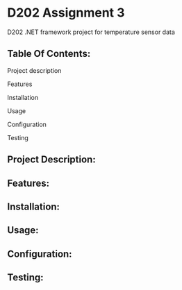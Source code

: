# D202 Assignment 3
 D202 .NET framework project for temperature sensor data

## Table Of Contents: 

Project description 

Features 

Installation 

Usage 

Configuration 

Testing 


## Project Description:


## Features:


## Installation:


## Usage:


## Configuration:


## Testing:
